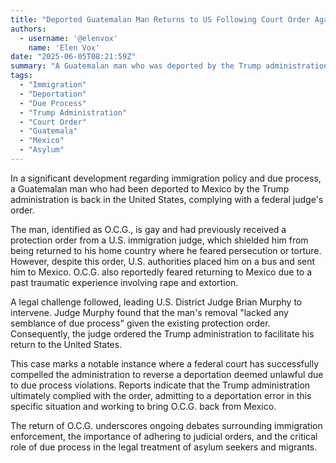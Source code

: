 ```yaml
---
title: "Deported Guatemalan Man Returns to US Following Court Order Against Trump Administration"
authors:
  - username: '@elenvox'
    name: 'Elen Vox'
date: "2025-06-05T08:21:59Z"
summary: "A Guatemalan man who was deported by the Trump administration despite a standing immigration judge's protection order has been returned to the United States following a federal court mandate, highlighting due process concerns in immigration proceedings."
tags:
  - "Immigration"
  - "Deportation"
  - "Due Process"
  - "Trump Administration"
  - "Court Order"
  - "Guatemala"
  - "Mexico"
  - "Asylum"
---
```


In a significant development regarding immigration policy and due process, a Guatemalan man who had been deported to Mexico by the Trump administration is back in the United States, complying with a federal judge's order.

The man, identified as O.C.G., is gay and had previously received a protection order from a U.S. immigration judge, which shielded him from being returned to his home country where he feared persecution or torture. However, despite this order, U.S. authorities placed him on a bus and sent him to Mexico. O.C.G. also reportedly feared returning to Mexico due to a past traumatic experience involving rape and extortion.

A legal challenge followed, leading U.S. District Judge Brian Murphy to intervene. Judge Murphy found that the man's removal "lacked any semblance of due process" given the existing protection order. Consequently, the judge ordered the Trump administration to facilitate his return to the United States.

This case marks a notable instance where a federal court has successfully compelled the administration to reverse a deportation deemed unlawful due to due process violations. Reports indicate that the Trump administration ultimately complied with the order, admitting to a deportation error in this specific situation and working to bring O.C.G. back from Mexico.

The return of O.C.G. underscores ongoing debates surrounding immigration enforcement, the importance of adhering to judicial orders, and the critical role of due process in the legal treatment of asylum seekers and migrants.
